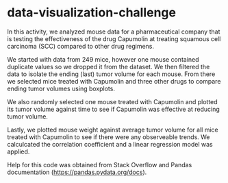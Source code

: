 # data-visualization-challenge

In this activity, we analyzed mouse data for a pharmaceutical company that is testing the effectiveness of the drug Capumolin at treating squamous cell carcinoma (SCC) compared to other drug regimens.

We started with data from 249 mice, however one mouse contained duplicate values so we dropped it from the dataset. We then filtered the data to isolate the ending (last) tumor volume for each mouse. From there we selected mice treated with Capumolin and three other drugs to compare ending tumor volumes using boxplots.

We also randomly selected one mouse treated with Capumolin and plotted its tumor volume against time to see if Capumolin was effective at reducing tumor volume.

Lastly, we plotted mouse weight against average tumor volume for all mice treated with Capumolin to see if there were any observeable trends. We calculcated the correlation coefficient and a linear regression model was applied.
 
Help for this code was obtained from Stack Overflow and Pandas documentation (https://pandas.pydata.org/docs).